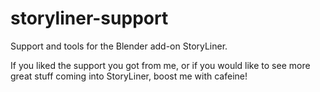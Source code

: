 # storyliner-support
Support and tools for the Blender add-on StoryLiner.

If you liked the support you got from me, or if you would like to see more great stuff coming into StoryLiner, boost me with cafeine!
<script type="text/javascript" src="https://cdnjs.buymeacoffee.com/1.0.0/button.prod.min.js" data-name="bmc-button" data-slug="werwack" data-color="#FFDD00" data-emoji=""  data-font="Cookie" data-text="Buy me a coffee" data-outline-color="#000000" data-font-color="#000000" data-coffee-color="#ffffff" ></script>
